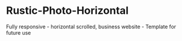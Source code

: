 # Rustic-Photo-Horizontal
Fully responsive - horizontal scrolled, business website - Template for future use
